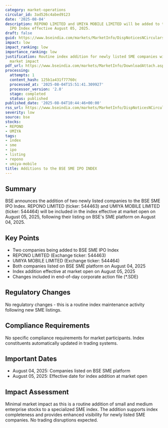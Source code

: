 ```yaml
---
category: market-operations
circular_id: 3ad526c4abed9123
date: '2025-08-04'
description: REPONO LIMITED and UMIYA MOBILE LIMITED will be added to the BSE SME
  IPO Index effective August 05, 2025.
draft: false
guid: https://www.bseindia.com/markets/MarketInfo/DispNoticesNCirculars.aspx?Noticeid={2D55FB9D-46BB-4C9D-9C91-87B7A9FBE0BB}&noticeno=20250804-18&dt=08/04/2025&icount=18&totcount=55&flag=0
impact: low
impact_ranking: low
importance_ranking: low
justification: Routine index addition for newly listed SME companies with limited
  market impact
pdf_url: https://www.bseindia.com/markets/MarketInfo/DownloadAttach.aspx?id=20250804-18&attachedId=
processing:
  attempts: 1
  content_hash: 125b1a431f77760c
  processed_at: '2025-08-04T15:51:41.309927'
  processor_version: '2.0'
  stage: completed
  status: published
published_date: '2025-08-04T10:44:46+00:00'
rss_url: https://www.bseindia.com/markets/MarketInfo/DispNoticesNCirculars.aspx?Noticeid={2D55FB9D-46BB-4C9D-9C91-87B7A9FBE0BB}&noticeno=20250804-18&dt=08/04/2025&icount=18&totcount=55&flag=0
severity: low
source: bse
stocks:
- REPONO
- UMIYA
tags:
- index
- sme
- ipo
- listing
- repono
- umiya-mobile
title: Additions to the BSE SME IPO INDEX
---
```


## Summary

BSE announces the addition of two newly listed companies to the BSE SME IPO Index. REPONO LIMITED (ticker: 544463) and UMIYA MOBILE LIMITED (ticker: 544464) will be included in the index effective at market open on August 05, 2025, following their listing on BSE's SME platform on August 04, 2025.

## Key Points

- Two companies being added to BSE SME IPO Index
- REPONO LIMITED (Exchange ticker: 544463)
- UMIYA MOBILE LIMITED (Exchange ticker: 544464)
- Both companies listed on BSE SME platform on August 04, 2025
- Index addition effective at market open on August 05, 2025
- Changes included in end-of-day corporate action file (*.SDE)

## Regulatory Changes

No regulatory changes - this is a routine index maintenance activity following new SME listings.

## Compliance Requirements

No specific compliance requirements for market participants. Index constituents automatically updated in trading systems.

## Important Dates

- August 04, 2025: Companies listed on BSE SME platform
- August 05, 2025: Effective date for index addition at market open

## Impact Assessment

Minimal market impact as this is a routine addition of small and medium enterprise stocks to a specialized SME index. The addition supports index completeness and provides enhanced visibility for newly listed SME companies. No trading disruptions expected.